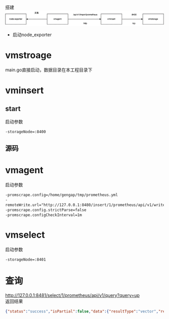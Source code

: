 搭建
![1](1.png)
- 启动node_exporter
# vmstroage
main.go直接启动，数据目录在本工程目录下
# vminsert
## start
启动参数
```shell
-storageNode=:8400
```
## 源码

# vmagent
启动参数
```shell
-promscrape.config=/home/gengap/tmp/prometheus.yml
-remoteWrite.url="http://127.0.0.1:8480/insert/1/prometheus/api/v1/write"
-promscrape.config.strictParse=false
-promscrape.configCheckInterval=1m
```
# vmselect
启动参数
```shell
-storageNode=:8401
```
# 查询
http://127.0.0.1:8481/select/1/prometheus/api/v1/query?query=up  
返回结果
```json
{"status":"success","isPartial":false,"data":{"resultType":"vector","result":[{"metric":{"__name__":"up","instance":"127.0.0.1:9100","job":"node_exporter","monitor":"localtest"},"value":[1711101466,"1"]}]},"stats":{"seriesFetched": "1","executionTimeMsec":1}}```
```